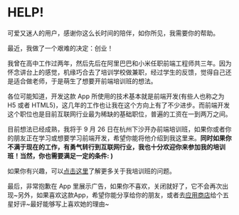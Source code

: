 # HELP!
      
可爱又迷人的用户，感谢你这么长时间的陪伴，如你所见，我需要你的帮助。
      
最近，我做了一个艰难的决定：创业！
      
我曾在高中工作过两年，然后先后在阿里巴巴和小米任职前端工程师共三年。因为怀念讲台上的感觉，机缘巧合去了培训学校做兼职，经过学生的反馈，觉得自己还是适合做老师，于是萌生了想要开前端培训班的想法。
      
各位可能知道，开发这款 App 所使用的技术基本就是前端开发(有些人也称之为 H5 或者 HTML5)，这几年的工作也让我在这个方向上有了不少进步。而前端开发这个职位也是目前互联网行业最为稀缺的基础职位，普遍的工资在一到两万之间。
      
目前想法已经成熟，我将于 9 月 26 日在杭州下沙开办前端培训班，如果你或者你的朋友正在学习或想要学习前端开发，希望你能将他介绍到我这里来。**同时如果你不满于现在的工作，有勇气转行到互联网行业，我也十分欢迎你来参加我的培训班！当然，你也需要满足一定的条件: )**
      
如果你有兴趣，可以[点击这里](https://xieranmaya.github.io/fe-training/)了解更多关于我培训班的问题。
      
最后，非常抱歉在 App 里展示广告，如果你不喜欢，关闭就好了，它不会再次出现~另外，如果喜欢这款App，希望你能分享给你的朋友，或者去[应用商店](https://chrome.google.com/webstore/detail/oald-7-%E7%89%9B%E6%B4%A5%E9%AB%98%E9%98%B6%E7%AC%AC%E4%B8%83%E7%89%88/adodeopedjkoofdbblibackjdklbnepe?hl=zh-CN&gl=CN&authuser=1)给个五星好评~最好能够写上喜欢她的理由~

